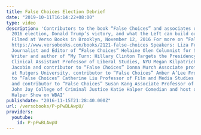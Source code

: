 ```yaml
---
title: False Choices Election Debrief
date: "2019-10-11T16:14:22+08:00"
type: video
description: 'Contributors to the book “False Choices” and associates discuss the
  2016 election, Donald Trump’s victory, and what the Left can build out of this wreckage.
  Filmed at Verso Books in Brooklyn, November 12, 2016 For more on “False Choices”:
  https://www.versobooks.com/books/2121-false-choices Speakers: Liza Featherstone
  Journalist and Editor of “False Choices” Helaine Olen Columnist for Slate Doug Henwood
  Writer and author of “My Turn: Hillary Clinton Targets the Presidency” Elayne Tobin
  Clinical Assistant Professor of Liberal Studies, NYU Megan Kilpatrick Editor at
  Jacobin and contributor to “False Choices” Donna Murch Associate professor of history
  at Rutgers University, contributor to “False Choices” Amber A’Lee Frost Contributor
  to “False Choices” Catherine Liu Professor of Film and Media Studies at UC Irvine,
  and contributor to “False Choices” Susan Kang Associate Professor of Political Science,
  John Jay College of Criminal Justice Katie Halper Comedian and host of The Katie
  Halper Show on WBAI'
publishdate: "2016-11-15T21:28:40.000Z"
url: /versobooks/P-pPwBLAwpU/
providers:
  youtube:
    id: P-pPwBLAwpU
---
```

